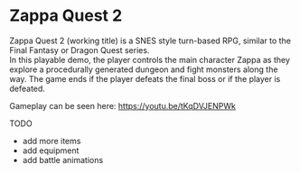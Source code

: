 # Zappa Quest 2

Zappa Quest 2 (working title) is a SNES style turn-based RPG, similar to the Final Fantasy or Dragon Quest series.  
In this playable demo, the player controls the main character Zappa as they explore a procedurally generated dungeon 
and fight monsters along the way.  The game ends if the player defeats the final boss or if the player is defeated.

Gameplay can be seen here: https://youtu.be/tKqDVJENPWk

TODO

- add more items
- add equipment
- add battle animations
